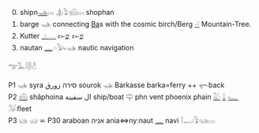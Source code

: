 
0. shipn[𓊛](𓊛)𓏥  𓊣𓅱𓊝𓏥 shophan  
1. barge 𓊛 connecting [Ba](Ba)s with the cosmic birch/Berg [𓏘](𓏘) Mountain-Tree.  
2. Kutter [𓈎](𓏘)[𓇿](𓇿) 𐎋𐎁 𐎋𐎁  
3. nautan [𓈖](𓈖)𓏏𓅂𓊛   nautic navigation  

𓅠𓅓𓎛𓋴𓀭  

P1  𓊛 syra סירה  زورق  sourok  𓊛 Barkasse barka=ferry ++  𓊜back  
P2  [𓊝](𓊝) shâphoina ال سفينة ship/boat 𓊡 phn vent phoenix phain [𓅷](𓅷) [𓍑](𓍑) [𓆑](𓆑) 𓅮fleet  
P3  𓊞     𓊟 ⋍ P30    araboan אניה  ania⇔ny:naut [𓈖](𓈖) navi  𓎛𓂝𓅱𓊞𓏥  
